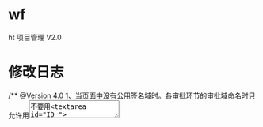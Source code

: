 # wf
ht 项目管理 V2.0
# 修改日志
/**
@Version 4.0
1、当页面中没有公用签名域时。各审批环节的审批域命名时只允许用<textarea name="ID_">不要用<textarea id="ID_">
2、当唯一选择时，添加了支持默认选择某环节名称
3、增加了拒绝时，意见加亮
@Version 6.0
2015-02-13
	更新
		1、附件名称异常字符#
		2、完善了多条路由线是时，逻辑判断，原先的$.grep方法需要处理完所有的对象或元素才返回，这样会导致所有的条件路由都需要进行判断。现使用$.each加return false来控制只要一个条件满足时就跳出循环。
2015-07-07
	完善
		1、增加了条件比较的方法。
2015-07-18
	更新
		1、附件分离。
@Version 6.1
2015-09-03
	+ 调试功能
	+ 流程统一从流程库中读取，不在保存在当前文档中
 */

